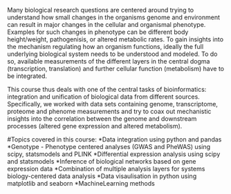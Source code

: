 Many biological research questions are centered around trying to understand how small changes in the organisms genome and environment can result in major changes in the cellular and organismal phenotype. Examples for such changes in phenotype can be different body height/weight, pathogenisis, or altered metabolic rates. To gain insights into the mechanism regulating how an organism functions, ideally the full underlying biological system needs to be understood and modeled. To do so, available measurements of the different layers in the central dogma (transcription, translation) and further cellular function (metabolism) have to be integrated.

This course thus deals with one of the central tasks of bioinformatics: integration and unification of biological data from different sources. Specifically, we worked with data sets containing genome, transcriptome, proteome and phenome measurements and try to coax out mechanistic insights into the correlation between the genome and downstream processes (altered gene expression and altered metabolism).

#Topics covered in this course:
*Data integration using python and pandas
*Genotype - Phenotype centered analyses (GWAS and PheWAS) using scipy, statsmodels and PLINK 
*Differential expression analysis using scipy and statsmodels
*Inference of biological networks based on gene expression data
*Combination of multiple analysis layers for systems biology-centered data analysis 
*Data visaulisation in python using matplotlib and seaborn
*MachineLearning methods
